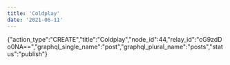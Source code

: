 ```yaml
---
title: 'Coldplay'
date: '2021-06-11'
---
```


{"action_type":"CREATE","title":"Coldplay","node_id":44,"relay_id":"cG9zdDo0NA==","graphql_single_name":"post","graphql_plural_name":"posts","status":"publish"}
